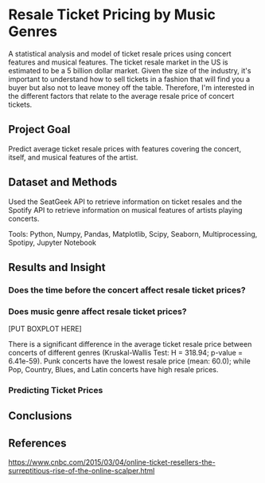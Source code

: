 # Resale Ticket Pricing by Music Genres

A statistical analysis and model of ticket resale prices using concert features and musical features. The ticket resale market in the US is estimated to be a 5 billion dollar market. Given the size of the industry, it's important to understand how to sell tickets in a fashion that will find you a buyer but also not to leave money off the table. Therefore, I'm interested in the different factors that relate to the average resale price of concert tickets. 

## Project Goal
Predict average ticket resale prices with features covering the concert, itself, and musical features of the artist.

## Dataset and Methods

Used the SeatGeek API to retrieve information on ticket resales and the Spotify API to retrieve information on musical features of artists playing concerts.  

Tools: Python, Numpy, Pandas, Matplotlib, Scipy, Seaborn, Multiprocessing, Spotipy, Jupyter Notebook

## Results and Insight

### Does the time before the concert affect resale ticket prices?


### Does music genre affect resale ticket prices?
[PUT BOXPLOT HERE]

There is a significant difference in the average ticket resale price between concerts of different genres (Kruskal-Wallis Test: H = 318.94; p-value = 6.41e-59). Punk concerts have the lowest resale price (mean: 60.0); while Pop, Country, Blues, and Latin concerts have high resale prices. 

### Predicting Ticket Prices

## Conclusions

## References
https://www.cnbc.com/2015/03/04/online-ticket-resellers-the-surreptitious-rise-of-the-online-scalper.html
